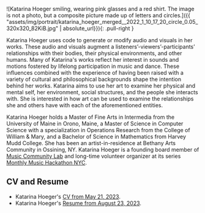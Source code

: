 ![Katarina Hoeger smiling, wearing pink glasses and a red shirt. The image is not a photo, but a composite picture made up of letters and circles.]({{ "assets/img/portrait/katarina_hoeger_merged__2022_1_10_17_20_circle_0.05_320x320_82KiB.jpg" | absolute_url}}){: .pull-right }

Katarina Hoeger uses code to generate or modify audio and visuals in her works. These audio and visuals augment  a listeners’-viewers’-participants’ relationships with their bodies, their physical environments, and other humans. Many of Katarina's works reflect her interest in sounds and motions fostered by lifelong participation in music and dance. These influences combined with the experience of having been raised with a variety of cultural and philosophical backgrounds shape the intention behind her works. Katarina aims to use her art to examine her physical and mental self, her environment, social structures, and the people she interacts with. She is interested in how art can be used to examine the relationships she and others have with each of the aforementioned entities.

Katarina Hoeger holds a Master of Fine Arts in Intermedia from the  University of Maine in Orono, Maine, a Master of Science in Computer Science with a specialization in Operations Research from the College of William & Mary, and a Bachelor of Science in Mathematics from Harvey Mudd College. She has been an artist-in-residence at Bethany Arts Community in Ossining, NY.
Katarina Hoeger is a founding board member of [Music Community Lab](https://musiccommunitylab.org/) and long-time volunteer organizer at its series [Monthly Music Hackathon NYC](https://monthlymusichackathon.org/).

## CV and Resume
- Katarina Hoeger's [CV from May 21, 2023]({{page.pdf_local}}).
- Katarina Hoeger's [Resume from August 23, 2023]({{page.pdf_local_resume}}).

<!-- <iframe src="{{page.pdf_local}}" type="application/pdf"></iframe> -->
